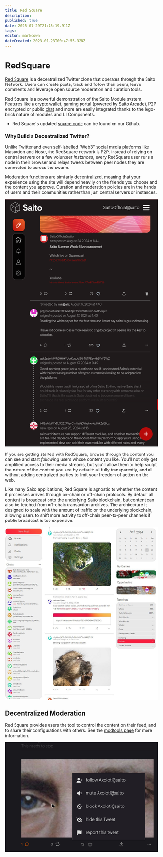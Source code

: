 ```yaml
---
title: Red Square
description: 
published: true
date: 2025-07-29T21:45:19.911Z
tags: 
editor: markdown
dateCreated: 2023-01-23T00:47:55.328Z
---
```


# RedSquare
  
[Red Square](https://saito.io/redsquare/) is a decentralized Twitter clone that operates through the Saito Network. Users can create posts, track and follow their peers, leave comments and leverage open source moderation and curation tools.

Red Square is a powerful demonstration of the Saito Module system. Features like a [crypto wallet](tech/applications/wallet), gaming portal (powered by [Saito Arcade](/tech/applications/arcade)), P2P encrypted or public [chat](tech/applications/chat) and more are easily integrated thanks to the lego-brick nature of modules and UI Components.

- Red Square's updated [source code](https://github.com/SaitoTech/saito/tree/master/node/mods/redsquare) can be found on our Github.


### Why Build a Decentralized Twitter?

Unlike Twitter and even self-labelled "Web3" social media platforms like Mastodon and Nostr, the RedSquare network is P2P. Instead of relying on central servers or a few volunteer *instances*, every RedSquare user runs a node in their browser and relays tweets between peer nodes they are connected to across the swarm.

Moderation functions are similarly decentralized, meaning that your experience using the site will depend heavily on the friends you choose and the content you approve. Curation and moderation policies are in the hands of users and their communities rather than just central servers or instances.

![rs-mobile-dark.png](/rs-mobile-dark.png)

 
 <!--
<br><img src="/redsquare.png" alt="Screenshot of Red Square app: typing a reply with an emote to an image gallery post. Notification and home menus, chats, game invites, leaderboards, calander and more can be seen in the background.">
<br>
-->

If you are getting started with RedSquare, browse through the content you can see and start *following* users whose content you like. You'll not only get amplified access to their media streams, but you'll allow them to help sculpt the nature of the content you see by default: all fully transparently, and all without adding centralized parties to limit your freedom of action on the web.

Like many Saito applications, Red Square is agnostic to whether the content it processes arrives through on-chain or off-chain protocols. By default all content is broadcast onto the underlying Saito blockchain, but content can also be fetched from off-chain transaction archives. The architecture is designed to scale with the amount of traffic on the underlying blockchain, allowing users to shift more activity to off-chain peer-to-peer channels if public broadcast is too expensive.

![red-square-feed.jpg](/red-square-feed.jpg)

## Decentralized Moderation

Red Square provides users the tool to control the content on their feed, and to share their configurations with others. See the [modtools page](https://wiki.saito.io/applications/modtools) for more information.
  
![self-moderate.jpg](/self-moderate.jpg)



